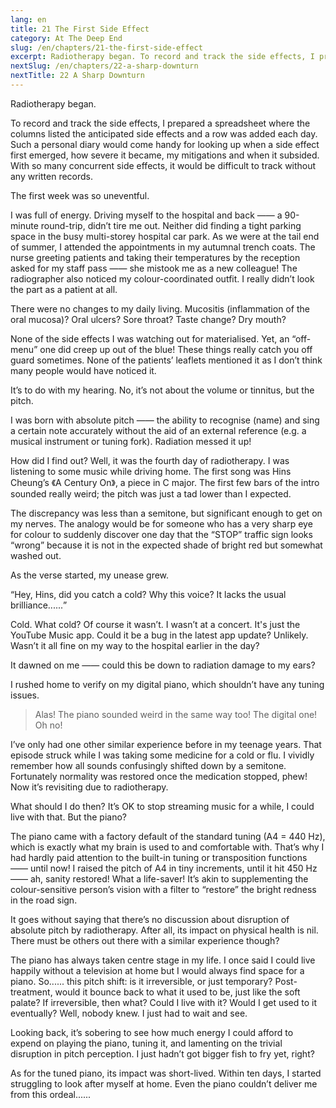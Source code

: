 ```yaml
---
lang: en
title: 21 The First Side Effect
category: At The Deep End
slug: /en/chapters/21-the-first-side-effect
excerpt: Radiotherapy began. To record and track the side effects, I prepared a spreadsheet where the columns listed the anticipated side effects and a row was added each day.
nextSlug: /en/chapters/22-a-sharp-downturn
nextTitle: 22 A Sharp Downturn
---
```


Radiotherapy began.

To record and track the side effects, I prepared a spreadsheet where the columns listed the anticipated side effects and a row was added each day. Such a personal diary would come handy for looking up when a side effect first emerged, how severe it became, my mitigations and when it subsided. With so many concurrent side effects, it would be difficult to track without any written records.

The first week was so uneventful.

I was full of energy. Driving myself to the hospital and back —— a 90-minute round-trip, didn’t tire me out. Neither did finding a tight parking space in the busy multi-storey hospital car park. As we were at the tail end of summer, I attended the appointments in my autumnal trench coats. The nurse greeting patients and taking their temperatures by the reception asked for my staff pass —— she mistook me as a new colleague! The radiographer also noticed my colour-coordinated outfit. I really didn’t look the part as a patient at all.

There were no changes to my daily living. Mucositis (inflammation of the oral mucosa)? Oral ulcers? Sore throat? Taste change? Dry mouth?

None of the side effects I was watching out for materialised. Yet, an “off-menu” one did creep up out of the blue! These things really catch you off guard sometimes. None of the patients’ leaflets mentioned it as I don’t think many people would have noticed it.

It’s to do with my hearing. No, it’s not about the volume or tinnitus, but the pitch.

I was born with absolute pitch —— the ability to recognise (name) and sing a certain note accurately without the aid of an external reference (e.g. a musical instrument or tuning fork). Radiation messed it up!

How did I find out? Well, it was the fourth day of radiotherapy. I was listening to some music while driving home. The first song was Hins Cheung’s 《A Century On》, a piece in C major. The first few bars of the intro sounded really weird; the pitch was just a tad lower than I expected.

The discrepancy was less than a semitone, but significant enough to get on my nerves. The analogy would be for someone who has a very sharp eye for colour to suddenly discover one day that the “STOP” traffic sign looks “wrong” because it is not in the expected shade of bright red but somewhat washed out.

As the verse started, my unease grew.

<q>Hey, Hins, did you catch a cold? Why this voice? It lacks the usual brilliance......

Cold. What cold? Of course it wasn’t. I wasn’t at a concert. It's just the YouTube Music app. Could it be a bug in the latest app update? Unlikely. Wasn’t it all fine on my way to the hospital earlier in the day?

It dawned on me —— could this be down to radiation damage to my ears?

I rushed home to verify on my digital piano, which shouldn’t have any tuning issues. 

>Alas! The piano sounded weird in the same way too! The digital one! Oh no!

I’ve only had one other similar experience before in my teenage years. That episode struck while I was taking some medicine for a cold or flu. I vividly remember how all sounds confusingly shifted down by a semitone. Fortunately normality was restored once the medication stopped, phew! Now it’s revisiting due to radiotherapy.

What should I do then? It’s OK to stop streaming music for a while, I could live with that. But the piano?

The piano came with a factory default of the standard tuning (A4 = 440 Hz), which is exactly what my brain is used to and comfortable with. That’s why I had hardly paid attention to the built-in tuning or transposition functions —— until now! I raised the pitch of A4 in tiny increments, until it hit 450 Hz —— ah, sanity restored! What a life-saver! It’s akin to supplementing the colour-sensitive person’s vision with a filter to “restore” the bright redness in the road sign.

It goes without saying that there’s no discussion about disruption of absolute pitch by radiotherapy. After all, its impact on physical health is nil. There must be others out there with a similar experience though?

The piano has always taken centre stage in my life. I once said I could live happily without a television at home but I would always find space for a piano. So...... this pitch shift: is it irreversible, or just temporary? Post-treatment, would it bounce back to what it used to be, just like the soft palate? If irreversible, then what? Could I live with it? Would I get used to it eventually? Well, nobody knew. I just had to wait and see.

Looking back, it’s sobering to see how much energy I could afford to expend on playing the piano, tuning it, and lamenting on the trivial disruption in pitch perception. I just hadn’t got bigger fish to fry yet, right?

As for the tuned piano, its impact was short-lived. Within ten days, I started struggling to look after myself at home. Even the piano couldn’t deliver me from this ordeal......
